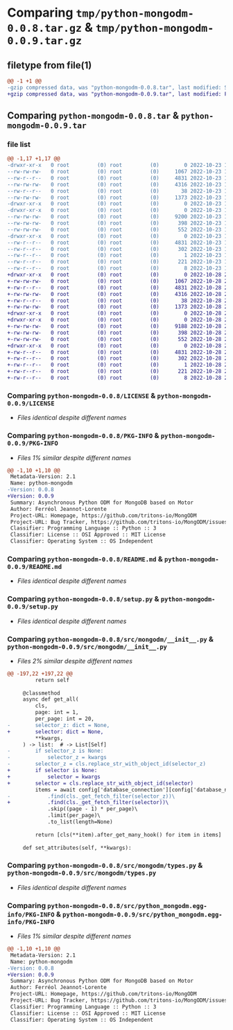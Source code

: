 # Comparing `tmp/python-mongodm-0.0.8.tar.gz` & `tmp/python-mongodm-0.0.9.tar.gz`

## filetype from file(1)

```diff
@@ -1 +1 @@
-gzip compressed data, was "python-mongodm-0.0.8.tar", last modified: Sun Oct 23 12:13:18 2022, max compression
+gzip compressed data, was "python-mongodm-0.0.9.tar", last modified: Fri Oct 28 21:14:35 2022, max compression
```

## Comparing `python-mongodm-0.0.8.tar` & `python-mongodm-0.0.9.tar`

### file list

```diff
@@ -1,17 +1,17 @@
-drwxr-xr-x   0 root         (0) root         (0)        0 2022-10-23 12:13:18.931881 python-mongodm-0.0.8/
--rw-rw-rw-   0 root         (0) root         (0)     1067 2022-10-23 12:13:16.000000 python-mongodm-0.0.8/LICENSE
--rw-r--r--   0 root         (0) root         (0)     4831 2022-10-23 12:13:18.930881 python-mongodm-0.0.8/PKG-INFO
--rw-rw-rw-   0 root         (0) root         (0)     4316 2022-10-23 12:13:16.000000 python-mongodm-0.0.8/README.md
--rw-r--r--   0 root         (0) root         (0)       38 2022-10-23 12:13:18.931881 python-mongodm-0.0.8/setup.cfg
--rw-rw-rw-   0 root         (0) root         (0)     1373 2022-10-23 12:13:16.000000 python-mongodm-0.0.8/setup.py
-drwxr-xr-x   0 root         (0) root         (0)        0 2022-10-23 12:13:18.926880 python-mongodm-0.0.8/src/
-drwxr-xr-x   0 root         (0) root         (0)        0 2022-10-23 12:13:18.929880 python-mongodm-0.0.8/src/mongodm/
--rw-rw-rw-   0 root         (0) root         (0)     9200 2022-10-23 12:13:16.000000 python-mongodm-0.0.8/src/mongodm/__init__.py
--rw-rw-rw-   0 root         (0) root         (0)      398 2022-10-23 12:13:16.000000 python-mongodm-0.0.8/src/mongodm/errors.py
--rw-rw-rw-   0 root         (0) root         (0)      552 2022-10-23 12:13:16.000000 python-mongodm-0.0.8/src/mongodm/types.py
-drwxr-xr-x   0 root         (0) root         (0)        0 2022-10-23 12:13:18.930881 python-mongodm-0.0.8/src/python_mongodm.egg-info/
--rw-r--r--   0 root         (0) root         (0)     4831 2022-10-23 12:13:18.000000 python-mongodm-0.0.8/src/python_mongodm.egg-info/PKG-INFO
--rw-r--r--   0 root         (0) root         (0)      302 2022-10-23 12:13:18.000000 python-mongodm-0.0.8/src/python_mongodm.egg-info/SOURCES.txt
--rw-r--r--   0 root         (0) root         (0)        1 2022-10-23 12:13:18.000000 python-mongodm-0.0.8/src/python_mongodm.egg-info/dependency_links.txt
--rw-r--r--   0 root         (0) root         (0)      221 2022-10-23 12:13:18.000000 python-mongodm-0.0.8/src/python_mongodm.egg-info/requires.txt
--rw-r--r--   0 root         (0) root         (0)        8 2022-10-23 12:13:18.000000 python-mongodm-0.0.8/src/python_mongodm.egg-info/top_level.txt
+drwxr-xr-x   0 root         (0) root         (0)        0 2022-10-28 21:14:35.083684 python-mongodm-0.0.9/
+-rw-rw-rw-   0 root         (0) root         (0)     1067 2022-10-28 21:14:33.000000 python-mongodm-0.0.9/LICENSE
+-rw-r--r--   0 root         (0) root         (0)     4831 2022-10-28 21:14:35.083684 python-mongodm-0.0.9/PKG-INFO
+-rw-rw-rw-   0 root         (0) root         (0)     4316 2022-10-28 21:14:33.000000 python-mongodm-0.0.9/README.md
+-rw-r--r--   0 root         (0) root         (0)       38 2022-10-28 21:14:35.083684 python-mongodm-0.0.9/setup.cfg
+-rw-rw-rw-   0 root         (0) root         (0)     1373 2022-10-28 21:14:33.000000 python-mongodm-0.0.9/setup.py
+drwxr-xr-x   0 root         (0) root         (0)        0 2022-10-28 21:14:35.079684 python-mongodm-0.0.9/src/
+drwxr-xr-x   0 root         (0) root         (0)        0 2022-10-28 21:14:35.081684 python-mongodm-0.0.9/src/mongodm/
+-rw-rw-rw-   0 root         (0) root         (0)     9188 2022-10-28 21:14:33.000000 python-mongodm-0.0.9/src/mongodm/__init__.py
+-rw-rw-rw-   0 root         (0) root         (0)      398 2022-10-28 21:14:33.000000 python-mongodm-0.0.9/src/mongodm/errors.py
+-rw-rw-rw-   0 root         (0) root         (0)      552 2022-10-28 21:14:33.000000 python-mongodm-0.0.9/src/mongodm/types.py
+drwxr-xr-x   0 root         (0) root         (0)        0 2022-10-28 21:14:35.083684 python-mongodm-0.0.9/src/python_mongodm.egg-info/
+-rw-r--r--   0 root         (0) root         (0)     4831 2022-10-28 21:14:35.000000 python-mongodm-0.0.9/src/python_mongodm.egg-info/PKG-INFO
+-rw-r--r--   0 root         (0) root         (0)      302 2022-10-28 21:14:35.000000 python-mongodm-0.0.9/src/python_mongodm.egg-info/SOURCES.txt
+-rw-r--r--   0 root         (0) root         (0)        1 2022-10-28 21:14:35.000000 python-mongodm-0.0.9/src/python_mongodm.egg-info/dependency_links.txt
+-rw-r--r--   0 root         (0) root         (0)      221 2022-10-28 21:14:35.000000 python-mongodm-0.0.9/src/python_mongodm.egg-info/requires.txt
+-rw-r--r--   0 root         (0) root         (0)        8 2022-10-28 21:14:35.000000 python-mongodm-0.0.9/src/python_mongodm.egg-info/top_level.txt
```

### Comparing `python-mongodm-0.0.8/LICENSE` & `python-mongodm-0.0.9/LICENSE`

 * *Files identical despite different names*

### Comparing `python-mongodm-0.0.8/PKG-INFO` & `python-mongodm-0.0.9/PKG-INFO`

 * *Files 1% similar despite different names*

```diff
@@ -1,10 +1,10 @@
 Metadata-Version: 2.1
 Name: python-mongodm
-Version: 0.0.8
+Version: 0.0.9
 Summary: Asynchronous Python ODM for MongoDB based on Motor
 Author: Ferréol Jeannot-Lorente
 Project-URL: Homepage, https://github.com/tritons-io/MongODM
 Project-URL: Bug Tracker, https://github.com/tritons-io/MongODM/issues
 Classifier: Programming Language :: Python :: 3
 Classifier: License :: OSI Approved :: MIT License
 Classifier: Operating System :: OS Independent
```

### Comparing `python-mongodm-0.0.8/README.md` & `python-mongodm-0.0.9/README.md`

 * *Files identical despite different names*

### Comparing `python-mongodm-0.0.8/setup.py` & `python-mongodm-0.0.9/setup.py`

 * *Files identical despite different names*

### Comparing `python-mongodm-0.0.8/src/mongodm/__init__.py` & `python-mongodm-0.0.9/src/mongodm/__init__.py`

 * *Files 2% similar despite different names*

```diff
@@ -197,22 +197,22 @@
         return self
 
     @classmethod
     async def get_all(
         cls,
         page: int = 1,
         per_page: int = 20,
-        selector_z: dict = None,
+        selector: dict = None,
         **kwargs,
     ) -> list:  # -> List[Self]
-        if selector_z is None:
-            selector_z = kwargs
-        selector_z = cls.replace_str_with_object_id(selector_z)
+        if selector is None:
+            selector = kwargs
+        selector = cls.replace_str_with_object_id(selector)
         items = await config['database_connection'][config['database_name']][cls.__collection_name__]\
-            .find(cls._get_fetch_filter(selector_z))\
+            .find(cls._get_fetch_filter(selector))\
             .skip((page - 1) * per_page)\
             .limit(per_page)\
             .to_list(length=None)
 
         return [cls(**item).after_get_many_hook() for item in items]
 
     def set_attributes(self, **kwargs):
```

### Comparing `python-mongodm-0.0.8/src/mongodm/types.py` & `python-mongodm-0.0.9/src/mongodm/types.py`

 * *Files identical despite different names*

### Comparing `python-mongodm-0.0.8/src/python_mongodm.egg-info/PKG-INFO` & `python-mongodm-0.0.9/src/python_mongodm.egg-info/PKG-INFO`

 * *Files 1% similar despite different names*

```diff
@@ -1,10 +1,10 @@
 Metadata-Version: 2.1
 Name: python-mongodm
-Version: 0.0.8
+Version: 0.0.9
 Summary: Asynchronous Python ODM for MongoDB based on Motor
 Author: Ferréol Jeannot-Lorente
 Project-URL: Homepage, https://github.com/tritons-io/MongODM
 Project-URL: Bug Tracker, https://github.com/tritons-io/MongODM/issues
 Classifier: Programming Language :: Python :: 3
 Classifier: License :: OSI Approved :: MIT License
 Classifier: Operating System :: OS Independent
```

